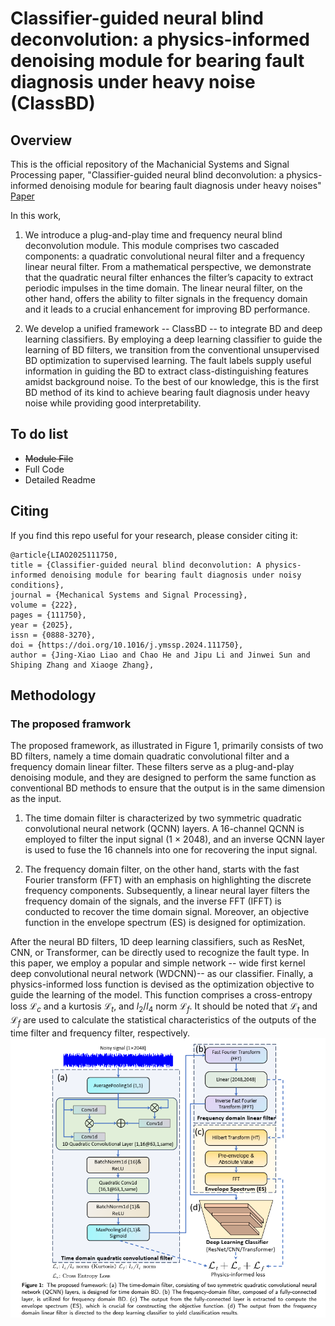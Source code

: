# Classifier-guided neural blind deconvolution: a physics-informed denoising module for bearing fault diagnosis under heavy noise (ClassBD)
## Overview
This is the official repository of the Machanicial Systems and Signal Processing paper, "Classifier-guided neural blind deconvolution: a physics-informed denoising module for bearing fault diagnosis under heavy noises" [Paper](https://www.sciencedirect.com/science/article/pii/S0888327024006484)



In this work,

1. We introduce a plug-and-play time and frequency neural blind deconvolution module. This module comprises two cascaded components: a quadratic convolutional neural filter and a frequency linear neural filter. From a mathematical perspective, we demonstrate that the quadratic neural filter enhances the filter’s capacity to extract periodic impulses in the time domain. The linear neural filter, on the other hand, offers the ability to filter signals in the frequency domain and it leads to a crucial enhancement for improving BD performance.
    
2. We develop a unified framework -- ClassBD -- to integrate BD and deep learning classifiers. By employing a deep learning classifier to guide the learning of BD filters, we transition from the conventional unsupervised BD optimization to supervised learning. The fault labels supply useful information in guiding the BD to extract class-distinguishing features amidst background noise. To the best of our knowledge, this is the first BD method of its kind to achieve bearing fault diagnosis under heavy noise while providing good interpretability.


## To do list
- ~~Module File~~
- Full Code
- Detailed Readme

## Citing
If you find this repo useful for your research, please consider citing it:

```
@article{LIAO2025111750,
title = {Classifier-guided neural blind deconvolution: A physics-informed denoising module for bearing fault diagnosis under noisy conditions},
journal = {Mechanical Systems and Signal Processing},
volume = {222},
pages = {111750},
year = {2025},
issn = {0888-3270},
doi = {https://doi.org/10.1016/j.ymssp.2024.111750},
author = {Jing-Xiao Liao and Chao He and Jipu Li and Jinwei Sun and Shiping Zhang and Xiaoge Zhang},
```

## Methodology

### The proposed framwork
The proposed framework, as illustrated in Figure 1, primarily consists of two BD filters, namely a time domain quadratic convolutional filter and a frequency domain linear filter. These filters serve as a plug-and-play denoising module, and they are designed to perform the same function as conventional BD methods to ensure that the output is in the same dimension as the input.
1. The time domain filter is characterized by two symmetric quadratic convolutional neural network (QCNN) layers. A 16-channel QCNN is employed to filter the input signal (1 $\times$ 2048), and an inverse QCNN layer is used to fuse the 16 channels into one for recovering the input signal.
    
2. The frequency domain filter, on the other hand, starts with the fast Fourier transform (FFT) with an emphasis on highlighting the discrete frequency components. Subsequently, a linear neural layer filters the frequency domain of the signals, and the inverse FFT (IFFT) is conducted to recover the time domain signal. Moreover, an objective function in the envelope spectrum (ES) is designed for optimization.



After the neural BD filters, 1D deep learning classifiers, such as ResNet, CNN, or Transformer, can be directly used to recognize the fault type. In this paper, we employ a popular and simple network -- wide first kernel deep convolutional neural network (WDCNN)-- as our classifier. Finally, a physics-informed loss function is devised as the optimization objective to guide the learning of the model. This function comprises a cross-entropy loss $\mathcal{L}_c$ and a kurtosis $\mathcal{L}_t$, and $l_2/l_4$ norm $\mathcal{L}_f$. It should be noted that $\mathcal{L}_t$ and $\mathcal{L}_f$ are used to calculate the statistical characteristics of the outputs of the time filter and frequency filter, respectively.
![enter description here](https://raw.githubusercontent.com/asdvfghg/image/master/小书匠/1712802181843.png)

